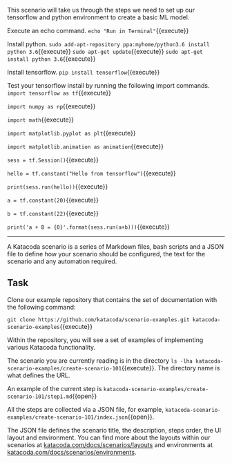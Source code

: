This scenario will take us through the steps we need to set up our tensorflow and python environment to create a basic ML model.

Execute an echo command.
`echo "Run in Terminal"`{{execute}}

Install python.
`sudo add-apt-repository ppa:myhome/python3.6 install python 3.6`{{execute}}
`sudo apt-get update`{{execute}}
`sudo apt-get install python 3.6`{{execute}}

Install tensorflow.
`pip install tensorflow`{{execute}}

Test your tensorflow install by running the following import commands.
`import tensorflow as tf`{{execute}}

`import numpy as np`{{execute}}

`import math`{{execute}}

`import matplotlib.pyplot as plt`{{execute}}

`import matplotlib.animation as animation`{{execute}}

`sess = tf.Session()`{{execute}}

`hello = tf.constant("Hello from tensorflow")`{{execute}}

`print(sess.run(hello))`{{execute}}

`a = tf.constant(20)`{{execute}}

`b = tf.constant(22)`{{execute}}

`print('a + B = {0}'.format(sess.run(a+b)))`{{execute}}

----
A Katacoda scenario is a series of Markdown files, bash scripts and a JSON file to define how your scenario should be configured, the text for the scenario and any automation required.

## Task

Clone our example repository that contains the set of documentation with the following command:

`git clone https://github.com/katacoda/scenario-examples.git katacoda-scenario-examples`{{execute}}

Within the repository, you will see a set of examples of implementing various Katacoda functionality.

The scenario you are currently reading is in the directory `ls -lha katacoda-scenario-examples/create-scenario-101`{{execute}}. The directory name is what defines the URL.

An example of the current step is `katacoda-scenario-examples/create-scenario-101/step1.md`{{open}}

All the steps are collected via a JSON file, for example, `katacoda-scenario-examples/create-scenario-101/index.json`{{open}}.

The JSON file defines the scenario title, the description, steps order, the UI layout and environment. You can find more about the layouts within our scenarios at [katacoda.com/docs/scenarios/layouts](https://katacoda.com/docs/scenarios/layouts) and environments at [katacoda.com/docs/scenarios/environments](https://katacoda.com/docs/scenarios/environments).

